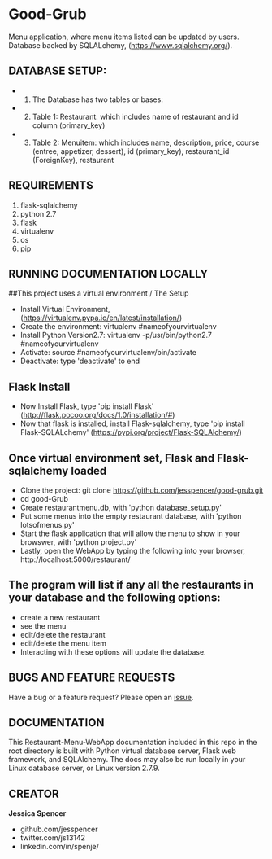 # Good-Grub

Menu application, where menu items listed can be updated by users. Database backed by SQLALchemy, (https://www.sqlalchemy.org/).

## DATABASE SETUP:
* 1. The Database has two tables or bases:
* 2. Table 1: Restaurant: which includes name of restaurant and id column (primary_key)
* 3. Table 2: Menuitem: which includes name, description, price, course (entree, appetizer, dessert), id (primary_key), restaurant_id (ForeignKey), restaurant  

## REQUIREMENTS
1. flask-sqlalchemy
2. python 2.7
3. flask
4. virtualenv
5. os
6. pip

## RUNNING DOCUMENTATION LOCALLY

##This project uses a virtual environment / The Setup
- Install Virtual Environment, (https://virtualenv.pypa.io/en/latest/installation/)
- Create the environment: virtualenv #nameofyourvirtualenv
- Install Python Version2.7: virtualenv -p/usr/bin/python2.7 #nameofyourvirtualenv
- Activate: source #nameofyourvirtualenv/bin/activate
- Deactivate: type 'deactivate' to end

## Flask Install

- Now Install Flask, type 'pip install Flask' (http://flask.pocoo.org/docs/1.0/installation/#)
- Now that flask is installed, install Flask-sqlalchemy, type 'pip install Flask-SQLALchemy' (https://pypi.org/project/Flask-SQLAlchemy/)

## Once virtual environment set, Flask and Flask-sqlalchemy loaded
* Clone the project: git clone https://github.com/jesspencer/good-grub.git
* cd good-Grub
* Create restaurantmenu.db, with 'python database_setup.py'
* Put some menus into the empty restaurant database, with 'python lotsofmenus.py'
* Start the flask application that will allow the menu to show in your browswer, with 'python project.py'
* Lastly, open the WebApp by typing the following into your browser, http://localhost:5000/restaurant/

## The program will list if any all the restaurants in your database and the following options:
 * create a new restaurant
 * see the menu
 * edit/delete the restaurant
 * edit/delete the menu item
* Interacting with these options will update the database.

## BUGS AND FEATURE REQUESTS
Have a bug or a feature request? Please open an [issue](https://github.com/jesspencer/good-grub/issues/new).

## DOCUMENTATION
This Restaurant-Menu-WebApp documentation included in this repo in the root directory is built with Python virtual database server, Flask web framework, and SQLAlchemy.  The docs may also be run locally in your Linux database server, or Linux version 2.7.9.

## CREATOR
**Jessica Spencer**
- github.com/jesspencer
- twitter.com/js13142
- linkedin.com/in/spenje/
